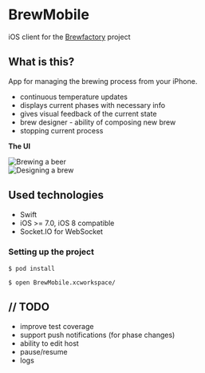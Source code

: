 BrewMobile
==========

iOS client for the [Brewfactory](https://github.com/brewfactory/BrewCore) project

What is this?
-------------
App for managing the brewing process from your iPhone.

 - continuous temperature updates
 - displays current phases with necessary info
 - gives visual feedback of the current state
 - brew designer - ability of composing new brew
 - stopping current process

**The UI**

![Brewing a beer](http://brewfactory.org/BrewMobile/img/4.png)  
![Designing a brew](http://brewfactory.org/BrewMobile/img/5.png)
 
Used technologies
-----------------
 - Swift
 - iOS >= 7.0, iOS 8 compatible
 - Socket.IO for WebSocket

### Setting up the project ###
```
$ pod install

$ open BrewMobile.xcworkspace/
```
// TODO
-------

 - improve test coverage
 - support push notifications (for phase changes)
 - ability to edit host
 - pause/resume
 - logs
